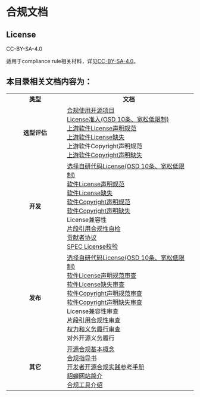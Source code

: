 # 合规文档

## License

CC-BY-SA-4.0

适用于compliance rule相关材料，详见[CC-BY-SA-4.0](https://spdx.org/licenses/CC-BY-SA-4.0.html)。

## 本目录相关文档内容为：

<table>
    <tr>
        <td align="center" width = "20%"><strong>类型</strong></td>
        <td align="center" width = "45%"><strong>文档</strong></td>
    </tr>
    <tr>
        <td align="center" ><strong>选型评估</strong></td>
        <td > 
            <a href="https://gitee.com/openeuler/compliance/blob/master/doc/guideline/compliance_guideline.md"> 合规使用开源项目</a>
            <br>
            <a href="https://gitee.com/openeuler/compliance/blob/master/doc/rule/合规SIG组License准入审阅流程.md"> License准入(OSD 10条、宽松低限制)</a>
            <br>
            <a href="https://gitee.com/openeuler/compliance/blob/master/doc/rule/baseline.md"> 上游软件License声明规范</a>
            <br>
            <a href="https://gitee.com/openeuler/compliance/blob/master/doc/rule/baseline.md"> 上游软件License缺失</a>
            <br>
            上游软件Copyright声明规范
            <br>
            <a href="https://gitee.com/openeuler/compliance/blob/master/doc/rule/baseline.md"> 上游软件Copyright声明缺失</a>
            <br>
        </td>
    </tr>
    <tr>
        <td align="center" ><strong>开发</strong></td>
        <td>
            <a href="https://gitee.com/openeuler/compliance/blob/master/doc/guideline/compliance_guideline.md"> 选择自研代码License(OSD 10条、宽松低限制)</a>
            <br>
            <a href="https://gitee.com/openeuler/compliance/blob/master/doc/rule/baseline.md"> 软件License声明规范</a>
            <br>
            <a href="https://gitee.com/openeuler/compliance/blob/master/doc/rule/baseline.md"> 软件License缺失</a>
            <br>   
            <a href="https://gitee.com/openeuler/compliance/blob/master/doc/rule/baseline.md"> 软件Copyright声明规范</a>
            <br>          
            <a href="https://gitee.com/openeuler/compliance/blob/master/doc/rule/baseline.md"> 软件Copyright声明缺失</a>
            <br>         
            License兼容性
            <br>          
            <a href="https://gitee.com/openeuler/compliance/blob/master/doc/rule/Snippet引用风险治理规则.md"> 片段引用合规性自检</a>
            <br>         
            <a href="https://gitee.com/openeuler/compliance/blob/master/doc/guideline/CLA-Guideline.md"> 贡献者协议</a>
            <br>          
            <a href="https://gitee.com/openeuler/compliance/blob/master/doc/rule/baseline.md"> SPEC License校验</a>
            <br>
        </td>
    </tr>
    <tr>
        <td align="center" ><strong>发布</strong></td>
        <td>          
            <a href="https://gitee.com/openeuler/compliance/blob/master/doc/rectification/code-rectification.md"> 选择自研代码License(OSD 10条、宽松低限制)</a>
            <br>      
            <a href="https://gitee.com/openeuler/compliance/blob/master/doc/rectification/code-rectification.md"> 软件License声明规范审查</a>
            <br>  
            <a href="https://gitee.com/openeuler/compliance/blob/master/doc/rectification/code-rectification.md"> 软件License缺失审查</a>
            <br>      
            <a href="https://gitee.com/openeuler/compliance/blob/master/doc/rectification/code-rectification.md"> 软件Copyright声明规范审查</a>
            <br>       
            <a href="https://gitee.com/openeuler/compliance/blob/master/doc/rectification/code-rectification.md"> 软件Copyright声明缺失审查</a>
            <br>          
            License兼容性审查
            <br>           
            <a href="https://gitee.com/openeuler/compliance/blob/master/doc/rule/Snippet引用风险治理规则.md"> 片段引用合规性审查</a>
            <br>           
            <a href="https://gitee.com/openeuler/compliance/blob/master/doc/guideline/compliance_guideline.md"> 权力和义务履行审查</a>
            <br>            
            对外开源义务履行
            <br>
        </td>
    </tr>
    <tr>
        <td align="center" ><strong>其它</strong></td>
        <td>          
            <a href="https://gitee.com/openeuler/compliance/blob/master/doc/guideline/specifications.md"> 开源合规基本概念</a>
            <br>
            <a href="https://gitee.com/openeuler/compliance/blob/master/doc/guideline/compliance_guideline.md"> 合规指导书</a>
            <br>
            <a href="https://gitee.com/openeuler/compliance/blob/master/doc/guideline/compliance_reference.md"> 开发者开源合规实践参考手册</a>
            <br>
            <a href="https://gitee.com/openeuler/compliance/blob/master/doc/tool_manuals/diaochan.md"> 貂蝉网站简介</a>
            <br>
            <a href="https://gitee.com/openeuler/compliance/blob/master/doc/tool_manuals/tools_introduction.md"> 合规工具介绍</a>
            <br>
        </td>
    </tr>
</table>
